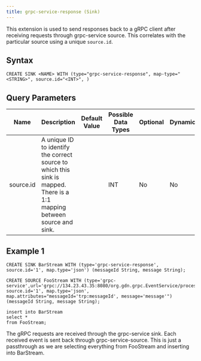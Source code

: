 ```yaml
---
title: grpc-service-response (Sink)
---
```


This extension is used to send responses back to a gRPC client after receiving requests through grpc-service source. This correlates with the particular source using a unique `source.id`.

## Syntax

    CREATE SINK <NAME> WITH (type="grpc-service-response", map-type="<STRING>", source.id="<INT>", )

## Query Parameters

| Name      | Description       | Default Value | Possible Data Types | Optional | Dynamic |
|-----------|----------------------------------|---------------|---------------------|----------|---------|
| source.id | A unique ID to identify the correct source to which this sink is mapped. There is a 1:1 mapping between source and sink. |               | INT                 | No       | No      |

## Example 1

    CREATE SINK BarStream WITH (type='grpc-service-response', source.id='1', map.type='json') (messageId String, message String);

    CREATE SOURCE FooStream WITH (type='grpc-service',url='grpc://134.23.43.35:8080/org.gdn.grpc.EventService/process', source.id='1', map.type='json', map.attributes="messageId='trp:messageId', message='message'") (messageId String, message String);

    insert into BarStream
    select *
    from FooStream;

The gRPC requests are received through the grpc-service sink. Each received event is sent back through grpc-service-source. This is just a passthrough as we are selecting everything from FooStream and inserting into BarStream.
